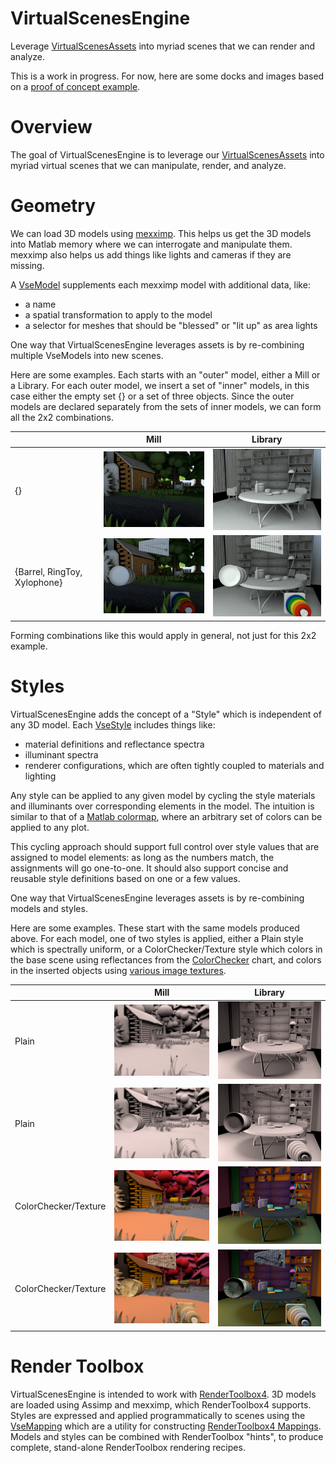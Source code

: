 # VirtualScenesEngine
Leverage [VirtualScenesAssets](https://github.com/RenderToolbox/VirtualScenesAssets) into myriad scenes that we can render and analyze.

This is a work in progress.  For now, here are some docks and images based on a [proof of concept example](https://github.com/RenderToolbox/VirtualScenesEngine/blob/master/examples/poc.m).

# Overview

The goal of VirtualScenesEngine is to leverage our [VirtualScenesAssets](https://github.com/RenderToolbox/VirtualScenesAssets) into myriad virtual scenes that we can manipulate, render, and analyze.

# Geometry
We can load 3D models using [mexximp](https://github.com/RenderToolbox/mexximp).  This helps us get the 3D models into Matlab memory where we can interrogate and manipulate them.  mexximp also helps us add things like lights and cameras if they are missing.

A [VseModel](https://github.com/RenderToolbox/VirtualScenesEngine/blob/master/api/VseModel.m) supplements each mexximp model with additional data, like:
 - a name
 - a spatial transformation to apply to the model
 - a selector for meshes that should be "blessed" or "lit up" as area lights

One way that VirtualScenesEngine leverages assets is by re-combining multiple VseModels into new scenes.

Here are some examples.  Each starts with an "outer" model, either a Mill or a Library.  For each outer model, we insert a set of "inner" models, in this case either the empty set {} or a set of three objects.  Since the outer models are declared separately from the sets of inner models, we can form all the 2x2 combinations.

| | Mill  | Library |
| ------------- | ------------- | ------------- |
| {} | ![empty mill](docs/Mill_1_unstyled.png) | ![empty library](docs/Library_1_unstyled.png) |
| {Barrel, RingToy, Xylophone} | ![full mill](docs/Mill_Barrel_RingToy_Xylophone_1_unstyled.png) | ![full library](docs/Library_Barrel_RingToy_Xylophone_1_unstyled.png) 

Forming combinations like this would apply in general, not just for this 2x2 example.

# Styles
VirtualScenesEngine adds the concept of a "Style" which is independent of any 3D model.  Each [VseStyle](https://github.com/RenderToolbox/VirtualScenesEngine/blob/master/api/VseStyle.m) includes things like:
 - material definitions and reflectance spectra
 - illuminant spectra
 - renderer configurations, which are often tightly coupled to materials and lighting

Any style can be applied to any given model by cycling the style materials and illuminants over corresponding elements in the model.  The intuition is similar to that of a [Matlab colormap](https://www.mathworks.com/help/matlab/ref/colormap.html#buq1hym), where an arbitrary set of colors can be applied to any plot.

This cycling approach should support full control over style values that are assigned to model elements: as long as the numbers match, the assignments will go one-to-one.  It should also support concise and reusable style definitions based on one or a few values.

One way that VirtualScenesEngine leverages assets is by re-combining models and styles.

Here are some examples.  These start with the same models produced above.  For each model, one of two styles is applied, either a Plain style which is spectrally uniform, or a ColorChecker/Texture style which colors in the base scene using reflectances from the [ColorChecker](https://en.wikipedia.org/wiki/ColorChecker) chart, and colors in the inserted objects using [various image textures](https://github.com/RenderToolbox/VirtualScenesAssets/tree/master/examples/Textures/OpenGameArt).

| | Mill  | Library |
| ------------- | ------------- | ------------- |
| Plain | ![empty mill](docs/Mill_2_Plain.png) | ![empty library](docs/Library_2_Plain.png) |
| Plain | ![empty mill](docs/Mill_Barrel_RingToy_Xylophone_2_Plain.png) | ![empty library](docs/Library_Barrel_RingToy_Xylophone_2_Plain.png) |
| ColorChecker/Texture | ![empty mill](docs/Mill_3_ColorChecker_Texture.png) | ![empty library](docs/Library_3_ColorChecker_Texture.png) |
| ColorChecker/Texture | ![empty mill](docs/Mill_Barrel_RingToy_Xylophone_3_ColorChecker_Texture.png) | ![empty library](docs/Library_Barrel_RingToy_Xylophone_3_ColorChecker_Texture.png) |


# Render Toolbox
VirtualScenesEngine is intended to work with [RenderToolbox4](https://github.com/RenderToolbox/RenderToolbox4).  3D models are loaded using Assimp and mexximp, which RenderToolbox4 supports.  Styles are expressed and applied programmatically to scenes using the [VseMapping](https://github.com/RenderToolbox/VirtualScenesEngine/blob/master/api/VseMapping.m) which are a utility for constructing [RenderToolbox4 Mappings](https://github.com/RenderToolbox/RenderToolbox4/wiki/Mappings-File-Format).  Models and styles can be combined with RenderToolbox "hints", to produce complete, stand-alone RenderToolbox rendering recipes.
